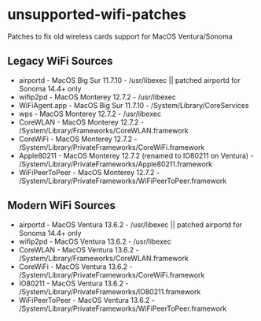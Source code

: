 # unsupported-wifi-patches
Patches to fix old wireless cards support for MacOS Ventura/Sonoma

## Legacy WiFi Sources

   - airportd - MacOS Big Sur 11.7.10 - /usr/libexec || patched airportd for Sonoma 14.4+ only
   - wifip2pd - MacOS Monterey 12.7.2 - /usr/libexec
   - WiFiAgent.app - MacOS Big Sur 11.7.10 - /System/Library/CoreServices
   - wps - MacOS Monterey 12.7.2 - /usr/libexec
   - CoreWLAN - MacOS Monterey 12.7.2 - /System/Library/Frameworks/CoreWLAN.framework
   - CoreWiFi - MacOS Monterey 12.7.2 - /System/Library/PrivateFrameworks/CoreWiFi.framework
   - Apple80211 - MacOS Monterey 12.7.2 (renamed to IO80211 on Ventura) - /System/Library/PrivateFrameworks/Apple80211.framework
   - WiFiPeerToPeer - MacOS Monterey 12.7.2 - /System/Library/PrivateFrameworks/WiFiPeerToPeer.framework

## Modern WiFi Sources

   - airportd - MacOS Ventura 13.6.2 - /usr/libexec || patched airportd for Sonoma 14.4+ only
   - wifip2pd - MacOS Ventura 13.6.2 - /usr/libexec
   - CoreWLAN - MacOS Ventura 13.6.2 - /System/Library/Frameworks/CoreWLAN.framework
   - CoreWiFi - MacOS Ventura 13.6.2 - /System/Library/PrivateFrameworks/CoreWiFi.framework
   - IO80211 - MacOS Ventura 13.6.2 - /System/Library/PrivateFrameworks/IO80211.framework
   - WiFiPeerToPeer - MacOS Ventura 13.6.2 - /System/Library/PrivateFrameworks/WiFiPeerToPeer.framework